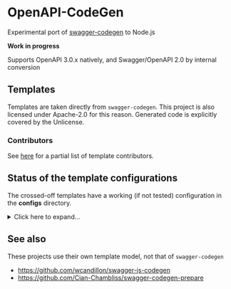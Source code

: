 # OpenAPI-CodeGen

Experimental port of [swagger-codegen](https://github.com/swagger-api/swagger-codegen) to Node.js

**Work in progress**

Supports OpenAPI 3.0.x natively, and Swagger/OpenAPI 2.0 by internal conversion

## Templates

Templates are taken directly from `swagger-codegen`. This project is also licensed under Apache-2.0 for this reason. Generated code is explicitly covered by the Unlicense.

### Contributors

See [here](https://github.com/swagger-api/swagger-codegen#template-creator) for a partial list of template contributors.

## Status of the template configurations

The crossed-off templates have a working (if not tested) configuration in the **configs** directory.

<details>
<summary>Click here to expand...</summary>

* ~~\_common~~
*  Ada
*  akka-scala
*  android
*  ~~apache2~~ - **needs work**
*  apex
*  aspnetcore
*  bash
*  clojure
*  codegen
*  ~~confluenceWikiDocs~~ - **needs testing**
*  cpprest
*  csharp
*  csharp-dotnet2
*  dart
*  ~~debug~~
*  Eiffel
*  elixir
*  erlang-client
*  erlang-server
*  finch
*  flash
*  flaskConnexion
*  go
*  go-server
*  Groovy
*  haskell-http-client
*  haskell-servant
*  ~~htmlDocs~~ - appears to work
*  ~~htmlDocs2~~ - appears to work, no console errors logged
*  Java
*  JavaInflector
*  JavaJaxRS
*  JavaPlayFramework
*  Javascript
*  Javascript-Closure-Angular
*  JavaSpring
*  JavaVertXServer
*  JMeter
*  kotlin-client
*  lua
*  lumen
*  MSF4J
*  nancyfx
*  ~~nodejs~~ - untested
*  objc
*  ~~openapi~~ - outputs the input definition (in OpenAPI 3.0.x form)
*  perl
*  php
*  php-silex
*  php-symfony
*  pistache-server
*  powershell
*  python
*  qt5cpp
*  r
*  rails5
*  restbed
*  ruby
*  rust
*  rust-server
*  scala
*  scalatra
*  scalaz
*  sinatra
*  slim
*  ~~swagger~~ - outputs the input definition (in original form if OpenAPI 2.0)
*  swagger-static
*  swift
*  swift3
*  swift4
*  tizen
*  typescript-angular
*  typescript-angularjs
*  typescript-aurelia
*  typescript-fetch
*  typescript-jquery
*  ~~typescript-node~~ - untested
*  undertow
*  validator
*  ze-ph
</details>

## See also

These projects use their own template model, not that of `swagger-codegen`

* https://github.com/wcandillon/swagger-js-codegen
* https://github.com/Cian-Chambliss/swagger-codegen-prepare

